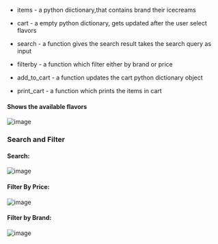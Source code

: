 - items - a python diictionary,that contains brand their icecreams
- cart - a empty python dictionary, gets updated after the user select flavors

- search - a function gives the search result takes the search query as input
- filterby - a function which filter either by brand or price
- add_to_cart - a function updates the cart python dictionary object
- print_cart - a function which prints the items in cart

#### Shows the available flavors
   ![image](https://github.com/user-attachments/assets/807c9f02-9689-4703-908a-0df42b2dfe71)

### Search and Filter
#### Search:
   ![image](https://github.com/user-attachments/assets/9ae27f1e-0f3f-48e6-afe9-6019d6553c9a)
   
#### Filter By Price:
![image](https://github.com/user-attachments/assets/4db9c495-b312-46cc-a9ea-be4a2dc03ffc)
#### Filter by Brand:
   ![image](https://github.com/user-attachments/assets/4cfbe83d-85ef-4f46-b419-e6ad06284feb)

